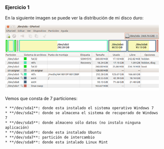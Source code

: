 ### Ejercicio 1

En la siguiente imagen se puede ver la distribución de mi disco duro:
	
![imagen126](https://github.com/jmanday/Imagenes/blob/master/imagen126.png?raw=true)

Vemos que consta de 7 particiones:

	* **/dev/sda1**: donde esta instalado el sistema operativo Windows 7
	* **/dev/sda2**: donde se almacena el sistema de recuperado de Windows 7
	* **/dev/sda5**: donde almaceno sólo datos (no instalo ninguna aplicación)
	* **/dev/sda6**: donde esta instalado Ubuntu
	* **/dev/sda7**: partición de intercambio
	* **/dev/sda8**: donde esta intalado Linux Mint
